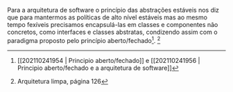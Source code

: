 Para a arquitetura de software o princípio das abstrações estáveis nos diz que para mantermos as políticas de alto nível estáveis mas ao mesmo tempo fexíveis precisamos encapsulá-las em classes e componentes não concretos, como interfaces e classes abstratas, condizendo assim com o paradigma proposto pelo princípio aberto/fechado[^1]. [^2]  

[^1]: [[202110241954 | Principio aberto/fechado]] e [[202110241956 | Principio aberto/fechado e a arquitetura de software]]  
[^2]: Arquitetura limpa, página 126
